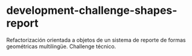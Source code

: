 # development-challenge-shapes-report
Refactorización orientada a objetos de un sistema de reporte de formas geométricas multilingüe. Challenge técnico.
